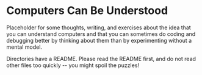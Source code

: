 # Computers Can Be Understood

Placeholder for some thoughts, writing, and exercises about the idea that
you can understand computers and that you can sometimes do coding and
debugging better by thinking about them than by experimenting without a
mental model.

Directories have a README. Please read the README first, and do not read
other files too quickly -- you might spoil the puzzles!
